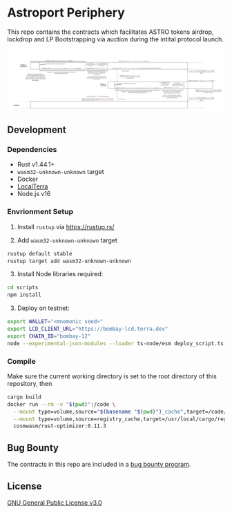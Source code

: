 # Astroport Periphery

This repo contains the contracts which facilitates ASTRO tokens airdrop, lockdrop and LP Bootstrapping via auction during the intital protocol launch.

![Astroport Launch : Overview](./Astroport-periphery.png?raw=true 'Astroport Launch : Overview')

## Development

### Dependencies

- Rust v1.44.1+
- `wasm32-unknown-unknown` target
- Docker
- [LocalTerra](https://github.com/terra-project/LocalTerra)
- Node.js v16

### Envrionment Setup

1. Install `rustup` via https://rustup.rs/

2. Add `wasm32-unknown-unknown` target

```sh
rustup default stable
rustup target add wasm32-unknown-unknown
```

3. Install Node libraries required:

```bash
cd scripts
npm install
```

3. Deploy on testnet:

```bash
export WALLET="<mnemonic seed>"
export LCD_CLIENT_URL="https://bombay-lcd.terra.dev"
export CHAIN_ID="bombay-12"
node --experimental-json-modules --loader ts-node/esm deploy_script.ts
```

### Compile

Make sure the current working directory is set to the root directory of this repository, then

```bash
cargo build
docker run --rm -v "$(pwd)":/code \
  --mount type=volume,source="$(basename "$(pwd)")_cache",target=/code/target \
  --mount type=volume,source=registry_cache,target=/usr/local/cargo/registry \
  cosmwasm/rust-optimizer:0.11.3
```

## Bug Bounty

The contracts in this repo are included in a [bug bounty program](https://www.immunefi.com/bounty/astroport).

## License

[GNU General Public License v3.0](https://github.com/astroport-fi/astroport-periphery/blob/main/LICENSE)
